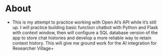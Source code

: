 # About
* This is my attempt to practice working with Open AI’s API while it’s still up. I will practice building basic function chatbot with Python and Flask with context window, then will configure a SQL database version of the app to store chat histories and develop a more reliable way to retain context history. This will give me ground work for the AI integration for Researcher Village+